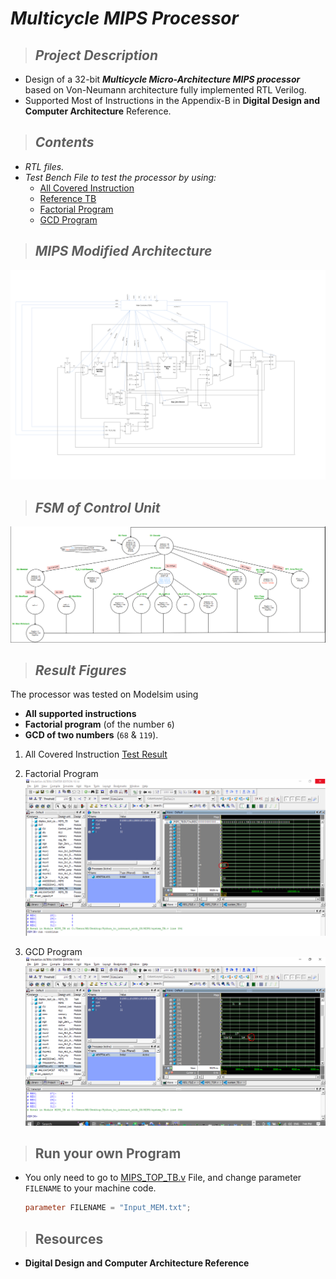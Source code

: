 # _**Multicycle MIPS Processor**_
> ## _Project Description_
   * Design of a 32-bit **_Multicycle Micro-Architecture MIPS processor_** based on Von-Neumann architecture fully implemented RTL Verilog.
   * Supported Most of Instructions in the Appendix-B in **Digital Design and Computer Architecture** Reference. 

> ## _Contents_
   * _RTL files._
   * _Test Bench File to test the processor by using:_
        * [All Covered Instruction](Input_MEM.txt)
        * [Reference TB](programs_check.txt)
        * [Factorial Program](Factorial.txt)
        * [GCD Program](GCD.txt)

> ## _MIPS Modified Architecture_
![MIPS_Diagram](MIPS_Diagram.png)

> ## _FSM of Control Unit_
![CU_FSM](CU_FSM.png)


> ## _Result Figures_
The processor was tested on Modelsim using
* **All supported instructions**
* **Factorial program** (of the number `6`)
* **GCD of two numbers** (`68` & `119`).
1. All Covered Instruction [Test Result](All_Instructions_Test_Results.txt)

1. Factorial Program
![Factorial_Result](Factorial_Result.png)

2. GCD Program
![GCD_Result](GCD_Result.png)

> ## __Run your own Program__
* You only need to go to [MIPS_TOP_TB.v](MIPS_TOP_TB.v) File, and change parameter `FILENAME` to your machine code.
    ```verilog
    parameter FILENAME = "Input_MEM.txt";  
    ```

> ## __Resources__
* **Digital Design and Computer Architecture Reference** 


